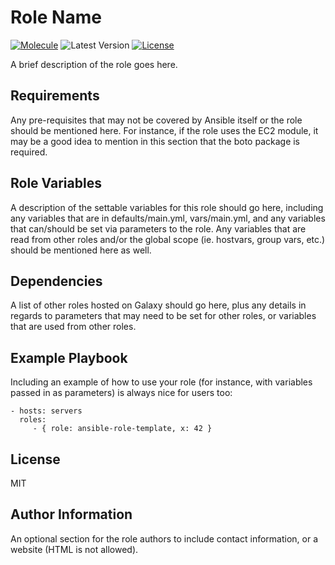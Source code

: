 Role Name
=========
[![Molecule](https://github.com/austincloudguru/ansible-role-template/workflows/Molecule/badge.svg?event=push)](https://github.com/austincloudguru/ansible-role-template/actions?query=workflow%3AMolecule)
![Latest Version](https://img.shields.io/github/v/tag/austincloudguru/ansible-role-template?sort=semver&label=Latest%20Version) 
[![License](https://img.shields.io/github/license/austincloudguru/ansible-role-template)](https://github.com/austincloudguru/ansible-role-template/blob/master/LICENSE)

A brief description of the role goes here.

Requirements
------------

Any pre-requisites that may not be covered by Ansible itself or the role should
be mentioned here. For instance, if the role uses the EC2 module, it may be a
good idea to mention in this section that the boto package is required.

Role Variables
--------------

A description of the settable variables for this role should go here, including
any variables that are in defaults/main.yml, vars/main.yml, and any variables
that can/should be set via parameters to the role. Any variables that are read
from other roles and/or the global scope (ie. hostvars, group vars, etc.) should
be mentioned here as well.

Dependencies
------------

A list of other roles hosted on Galaxy should go here, plus any details in
regards to parameters that may need to be set for other roles, or variables that
are used from other roles.

Example Playbook
----------------

Including an example of how to use your role (for instance, with variables
passed in as parameters) is always nice for users too:

    - hosts: servers
      roles:
         - { role: ansible-role-template, x: 42 }

License
-------

MIT

Author Information
------------------

An optional section for the role authors to include contact information, or a
website (HTML is not allowed).

